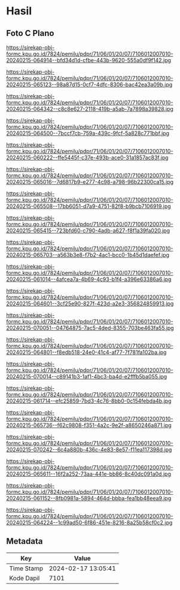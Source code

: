 # Hasil

## Foto C Plano

https://sirekap-obj-formc.kpu.go.id/7824/pemilu/pdpr/71/06/01/20/07/7106012007010-20240215-064914--bfd34d1d-cfbe-443b-9620-555a0df9f142.jpg

https://sirekap-obj-formc.kpu.go.id/7824/pemilu/pdpr/71/06/01/20/07/7106012007010-20240215-065123--98a87d15-0cf7-4dfc-8306-bac42ea3a09b.jpg

https://sirekap-obj-formc.kpu.go.id/7824/pemilu/pdpr/71/06/01/20/07/7106012007010-20240215-064342--c8c8e627-2118-419b-a5ab-7a7898a39828.jpg

https://sirekap-obj-formc.kpu.go.id/7824/pemilu/pdpr/71/06/01/20/07/7106012007010-20240215-064500--7bccf7cb-759a-439c-9fcf-5a828c771bbf.jpg

https://sirekap-obj-formc.kpu.go.id/7824/pemilu/pdpr/71/06/01/20/07/7106012007010-20240215-060222--ffe5445f-c37e-493b-ace0-31a1857ac83f.jpg

https://sirekap-obj-formc.kpu.go.id/7824/pemilu/pdpr/71/06/01/20/07/7106012007010-20240215-065016--7d6817b9-e277-4c98-a798-96b22300ca15.jpg

https://sirekap-obj-formc.kpu.go.id/7824/pemilu/pdpr/71/06/01/20/07/7106012007010-20240215-065508--17bb6051-d7a9-4751-82f8-b9bcb7106919.jpg

https://sirekap-obj-formc.kpu.go.id/7824/pemilu/pdpr/71/06/01/20/07/7106012007010-20240215-065415--723bfd60-c790-4adb-a627-f8f1a39fa020.jpg

https://sirekap-obj-formc.kpu.go.id/7824/pemilu/pdpr/71/06/01/20/07/7106012007010-20240215-065703--a563b3e8-f7b2-4ac1-bcc0-1b45d1daefef.jpg

https://sirekap-obj-formc.kpu.go.id/7824/pemilu/pdpr/71/06/01/20/07/7106012007010-20240215-061014--4afcea7a-4b69-4c93-b1f4-a396e63386a6.jpg

https://sirekap-obj-formc.kpu.go.id/7824/pemilu/pdpr/71/06/01/20/07/7106012007010-20240215-064601--3cf25e90-827f-423d-a2e3-356824859913.jpg

https://sirekap-obj-formc.kpu.go.id/7824/pemilu/pdpr/71/06/01/20/07/7106012007010-20240215-070051--04764875-7ac5-4ded-8355-703be463fa55.jpg

https://sirekap-obj-formc.kpu.go.id/7824/pemilu/pdpr/71/06/01/20/07/7106012007010-20240215-064801--f8edb518-24e0-41c4-af77-7f781fa102ba.jpg

https://sirekap-obj-formc.kpu.go.id/7824/pemilu/pdpr/71/06/01/20/07/7106012007010-20240215-070014--c89141b3-1af1-4bc3-ba4d-e2fffb5ba055.jpg

https://sirekap-obj-formc.kpu.go.id/7824/pemilu/pdpr/71/06/01/20/07/7106012007010-20240215-061714--efc25859-7bd3-4c76-8bb0-0c154febda4b.jpg

https://sirekap-obj-formc.kpu.go.id/7824/pemilu/pdpr/71/06/01/20/07/7106012007010-20240215-065736--f62c9808-f351-4a2c-9e2f-a8650246a871.jpg

https://sirekap-obj-formc.kpu.go.id/7824/pemilu/pdpr/71/06/01/20/07/7106012007010-20240215-070242--6c4a880b-436c-4e83-8e57-f11ea117398d.jpg

https://sirekap-obj-formc.kpu.go.id/7824/pemilu/pdpr/71/06/01/20/07/7106012007010-20240215-065611--16f2a252-73aa-441e-bb86-8c40dc091a0d.jpg

https://sirekap-obj-formc.kpu.go.id/7824/pemilu/pdpr/71/06/01/20/07/7106012007010-20240215-061152--8fb0981a-5894-464d-bbba-fea1bb48eea9.jpg

https://sirekap-obj-formc.kpu.go.id/7824/pemilu/pdpr/71/06/01/20/07/7106012007010-20240215-064224--1c99ad50-6f86-451e-8216-8a25b58cf0c2.jpg


## Metadata

| Key        | Value               |
| ---------- | ------------------- |
| Time Stamp | 2024-02-17 13:05:41 |
| Kode Dapil | 7101                |




